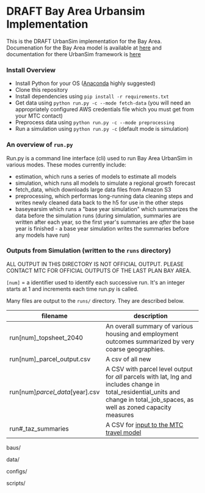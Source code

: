 DRAFT Bay Area Urbansim Implementation
=======

This is the DRAFT UrbanSim implementation for the Bay Area. Documenation for the Bay Area model is available at [here](http://data.mtc.ca.gov/bayarea_urbansim/) and documentation for there UrbanSim framework is [here](https://udst.github.io/urbansim/)

### Install Overview

* Install Python for your OS ([Anaconda](https://www.continuum.io/downloads) highly suggested)
* Clone this repository
* Install dependencies using `pip install -r requirements.txt`
* Get data using `python run.py -c --mode fetch-data` (you will need an appropriately configured AWS credentials file which you must get from your MTC contact)
* Preprocess data using `python run.py -c --mode preprocessing`
* Run a simulation using `python run.py -c` (default mode is simulation)

### An overview of `run.py`
 
Run.py is a command line interface (cli) used to run Bay Area UrbanSim in various modes.  These modes currently include:

* estimation, which runs a series of models to estimate all models
* simulation, which runs all models to simulate a regional growth forecast
* fetch_data, which downloads large data files from Amazon S3
* preprocessing, which performas long-running data cleaning steps and writes newly cleaned data back to the h5 for use in the other steps
* baseyearsim which runs a "base year simulation" which summarizes the data before the simulation runs (during simulation, summaries are written after each year, so the first year's summaries are *after* the base year is finished - a base year simulation writes the summaries before any models have run)

### Outputs from Simulation (written to the `runs` directory)

ALL OUTPUT IN THIS DIRECTORY IS NOT OFFICIAL OUTPUT. PLEASE CONTACT MTC FOR OFFICIAL OUTPUTS OF THE LAST PLAN BAY AREA.

`[num]` = a identifier used to identify each successive run.  It's an integer starts at 1 and increments each time run.py is called.

Many files are output to the `runs/` directory. They are described below.

filename |description
----------------------------|-----------
run[num]_topsheet_2040 | An overall summary of various housing and employment outcomes summarized by very coarse geographies.
run[num]_parcel_output.csv 		| A csv of all new 
run[num]_parcel_data_[year].csv 			|A CSV with parcel level output for *all* parcels with lat, lng and includes change in total_residential_units and change in total_job_spaces, as well as zoned capacity measures
run#_taz_summaries 			|A CSV for [input to the MTC travel model](http://analytics.mtc.ca.gov/foswiki/UrbanSimTwo/OutputToTravelModel)

baus/

data/

configs/    

scripts/


